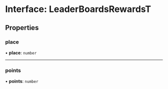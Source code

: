 # Interface: LeaderBoardsRewardsT

## Properties

### place

• **place**: `number`

___

### points

• **points**: `number`
